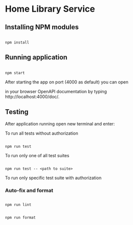 # Home Library Service

## Installing NPM modules

```

npm install

```

## Running application

```

npm start

```

After starting the app on port (4000 as default) you can open

in your browser OpenAPI documentation by typing http://localhost:4000/doc/.

## Testing

After application running open new terminal and enter:

To run all tests without authorization

```

npm run test

```

To run only one of all test suites

```

npm run test -- <path to suite>

```

To run only specific test suite with authorization

### Auto-fix and format

```

npm run lint

```

```

npm run format

```
